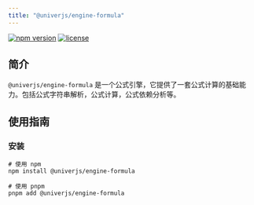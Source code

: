 ```yaml
---
title: "@univerjs/engine-formula"
---
```


[![npm version](https://img.shields.io/npm/v/@univerjs/engine-formula)](https://npmjs.org/package/@univerjs/engine-formula)
[![license](https://img.shields.io/npm/l/@univerjs/engine-formula)](https://img.shields.io/npm/l/@univerjs/engine-formula)

## 简介

`@univerjs/engine-formula` 是一个公式引擎，它提供了一套公式计算的基础能力。包括公式字符串解析，公式计算，公式依赖分析等。

## 使用指南

### 安装

```shell
# 使用 npm
npm install @univerjs/engine-formula

# 使用 pnpm
pnpm add @univerjs/engine-formula
```
